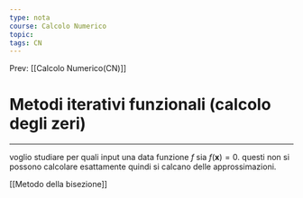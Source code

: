 ```yaml
---
type: nota
course: Calcolo Numerico
topic: 
tags: CN
---
```


Prev: [[Calcolo Numerico(CN)]]

# Metodi iterativi funzionali (calcolo degli zeri)
---
voglio studiare per quali input una data funzione $f$ sia $f(\boldsymbol{x})=0$. questi non si possono calcolare esattamente quindi si calcano delle approssimazioni.

[[Metodo della bisezione]]